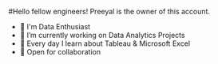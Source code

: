 #Hello fellow engineers!
Preeyal is the owner of this account.
- 👋 I'm Data Enthusiast
- 👀 I’m currently working on Data Analytics Projects
- 🌱 Every day I learn about Tableau & Microsoft Excel
- 💞️ Open for collaboration 


<!---
Preeyal/Preeyal is a ✨ special ✨ repository because its `README.md` (this file) appears on your GitHub profile.
You can click the Preview link to take a look at your changes.
--->

